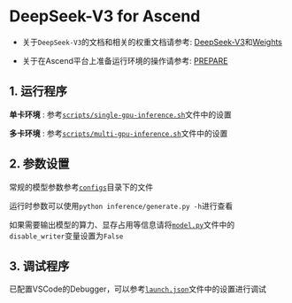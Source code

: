 # DeepSeek-V3 for Ascend

- 关于`DeepSeek-V3`的文档和相关的权重文档请参考: [DeepSeek-V3](./docs/README.md)和[Weights](./docs/README_WEIGHTS.md)

- 关于在Ascend平台上准备运行环境的操作请参考: [PREPARE](./docs/PREPARE.md)

## 1. 运行程序

**单卡环境** : 参考[`scripts/single-gpu-inference.sh`](./scripts/single-gpu-inference.sh)文件中的设置

**多卡环境** : 参考[`scripts/multi-gpu-inference.sh`](./scripts/multi-gpu-inference.sh)文件中的设置

## 2. 参数设置

常规的模型参数参考[`configs`](./inference/configs)目录下的文件

运行时参数可以使用`python inference/generate.py -h`进行查看

如果需要输出模型的算力、显存占用等信息请将[`model.py`](./inference/model.py)文件中的`disable_writer`变量设置为`False`

## 3. 调试程序

已配置VSCode的Debugger，可以参考[`launch.json`](./.vscode/launch.json)文件中的设置进行调试
